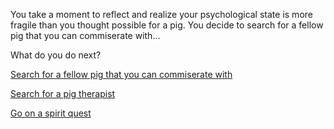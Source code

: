 You take a moment to reflect and realize your psychological state is 
more fragile than you thought possible for a pig. You decide to search
for a fellow pig that you can commiserate with...

What do you do next?

[Search for a fellow pig that you can commiserate with](pig-friend/pig-friend.md)

[Search for a pig therapist](pig-therapy/pig-therapy.md)

[Go on a spirit quest](spirit-quest/spirit-quest.md)
